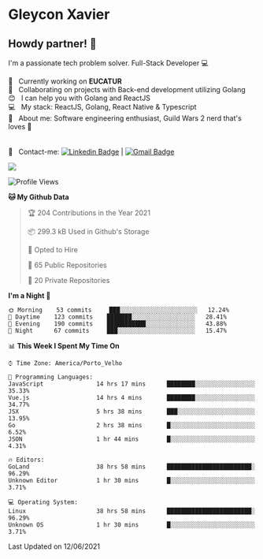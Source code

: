 # Gleycon Xavier

## Howdy partner! 👋

I'm a passionate tech problem solver.
Full-Stack Developer :computer:

 :rocket:  &nbsp; Currently working on **EUCATUR**
 <br/> :purple_heart: &nbsp; Collaborating on projects with Back-end development utilizing Golang
 <br/> :blush: &nbsp; I can help you with Golang and ReactJS
 <br/> :computer: &nbsp; My stack: ReactJS, Golang, React Native & Typescript
 <br/> 💬  &nbsp; About me: Software engineering enthusiast, Guild Wars 2 nerd that's loves :apple:
 <br/>
 <br/>
 <br/> :email: &nbsp; Contact-me: [![Linkedin Badge](https://img.shields.io/badge/-GleyconXavier-blue?style=flat-square&logo=Linkedin&logoColor=white&link=https://www.linkedin.com/in/gleyconxavier/)](https://www.linkedin.com/in/gleyconxavier/) 
| 
[![Gmail Badge](https://img.shields.io/badge/-gleyconxcarlos@gmail.com-c14438?style=flat-square&logo=Gmail&logoColor=white&link=mailto:gleyconxcarlos@gmail.com)](mailto:gleyconxcarlos@gmail.com)

![](https://komarev.com/ghpvc/?username=gleyconxavier)

<!--START_SECTION:waka-->
![Profile Views](http://img.shields.io/badge/Profile%20Views-0-blue)

**🐱 My Github Data** 

> 🏆 204 Contributions in the Year 2021
 > 
> 📦 299.3 kB Used in Github's Storage 
 > 
> 💼 Opted to Hire
 > 
> 📜 65 Public Repositories 
 > 
> 🔑 20 Private Repositories  
 > 
**I'm a Night 🦉** 

```text
🌞 Morning    53 commits     ███░░░░░░░░░░░░░░░░░░░░░░   12.24% 
🌆 Daytime    123 commits    ███████░░░░░░░░░░░░░░░░░░   28.41% 
🌃 Evening    190 commits    ███████████░░░░░░░░░░░░░░   43.88% 
🌙 Night      67 commits     ███░░░░░░░░░░░░░░░░░░░░░░   15.47%

```


📊 **This Week I Spent My Time On** 

```text
⌚︎ Time Zone: America/Porto_Velho

💬 Programming Languages: 
JavaScript               14 hrs 17 mins      ████████░░░░░░░░░░░░░░░░░   35.33% 
Vue.js                   14 hrs 4 mins       ████████░░░░░░░░░░░░░░░░░   34.77% 
JSX                      5 hrs 38 mins       ███░░░░░░░░░░░░░░░░░░░░░░   13.95% 
Go                       2 hrs 38 mins       █░░░░░░░░░░░░░░░░░░░░░░░░   6.52% 
JSON                     1 hr 44 mins        █░░░░░░░░░░░░░░░░░░░░░░░░   4.31%

🔥 Editors: 
GoLand                   38 hrs 58 mins      ████████████████████████░   96.29% 
Unknown Editor           1 hr 30 mins        █░░░░░░░░░░░░░░░░░░░░░░░░   3.71%

💻 Operating System: 
Linux                    38 hrs 58 mins      ████████████████████████░   96.29% 
Unknown OS               1 hr 30 mins        █░░░░░░░░░░░░░░░░░░░░░░░░   3.71%

```


 Last Updated on 12/06/2021
<!--END_SECTION:waka-->
